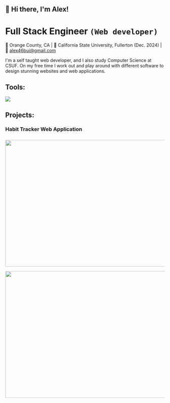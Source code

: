 ## 👋 Hi there, I'm Alex! 

# **Full Stack Engineer** ```(Web developer)``` 

📍  Orange County, CA | 🏫 California State University, Fullerton (Dec. 2024) | 📧 alex46bui@gmail.com

I'm a self taught web developer, and I also study Computer Science at CSUF. On my free time I work out and play around with different software to design stunning websites and web applications. 


 
## Tools:       
<p align ="left">
<a href = "https://skillsicons.dev">
      <img src = "https://skillicons.dev/icons?i=react,js,html,css,postgres,nodejs,py,php,firebase&theme=dark"/>
</a>
</p>

## Projects:
### Habit Tracker Web Application
#####
#####
<p align = "left">
<img src = "https://github.com/Bui-Alex46/Bui-Alex46/assets/78528694/23b791d0-8d55-4901-9baa-2f5b9953c5bb" width = "800" height = "400" />
</p>
<img src = "https://github.com/Bui-Alex46/Bui-Alex46/assets/78528694/40a32a97-a7cb-479c-8be0-f8505905e839" width = "800" height = "400" />
   
  
